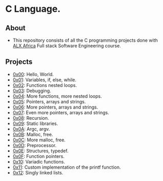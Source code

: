 # C Language.

## About

- This repository consists of all the C programming projects done with [ALX Africa](https://www.alxafrica.com/) Full stack Software Engineering course.

## Projects

- [0x00](./0x00-hello_world): Hello, World.
- [0x01](./0x01-variables_if_else_while): Variables, if, else, while.
- [0x02](./0x02-functions_nested_loops): Functions nested loops.
- [0x03](./0x03-debugging): Debugging.
- [0x04](./0x04-more_functions_nested_loops): More functions, more nested loops.
- [0x05](./0x05-pointers_arrays_strings): Pointers, arrays and strings.
- [0x06](./0x06-pointers_arrays_strings): More pointers, arrays and strings.
- [0x07](./0x07-pointers_arrays_strings): Even more pointers, arrays and strings.
- [0x08](./0x08-recursion): Recursion.
- [0x09](./0x09-static_libraries): Static libraries.
- [0x0A](./0x0A-argc_argv): Argc, argv.
- [0x0B](./0x0B-malloc_free): Malloc, free.
- [0x0C](./0x0C-more_malloc_free): More malloc, free.
- [0x0D](./0x0D-preprocessor): Preprocessor.
- [0x0E](./0x0E-structures_typedef): Structures, typedef.
- [0x0F](./0x0F-function_pointers): Function pointers.
- [0x10](./0x10-variadic_functions): Variadic functions.
- [0x11](https://github.com/4MR4N11/printf): Custom implementation of the printf function.
- [0x12](./0x12-singly_linked_lists): Singly linked lists.
